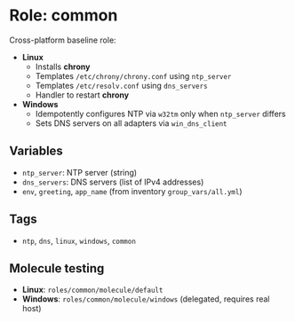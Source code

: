 # Role: common

Cross-platform baseline role:

- **Linux**
  - Installs **chrony**
  - Templates `/etc/chrony/chrony.conf` using `ntp_server`
  - Templates `/etc/resolv.conf` using `dns_servers`
  - Handler to restart **chrony**
- **Windows**
  - Idempotently configures NTP via `w32tm` only when `ntp_server` differs
  - Sets DNS servers on all adapters via `win_dns_client`

## Variables
- `ntp_server`: NTP server (string)
- `dns_servers`: DNS servers (list of IPv4 addresses)
- `env`, `greeting`, `app_name` (from inventory `group_vars/all.yml`)

## Tags
- `ntp`, `dns`, `linux`, `windows`, `common`

## Molecule testing
- **Linux**: `roles/common/molecule/default`
- **Windows**: `roles/common/molecule/windows` (delegated, requires real host)
